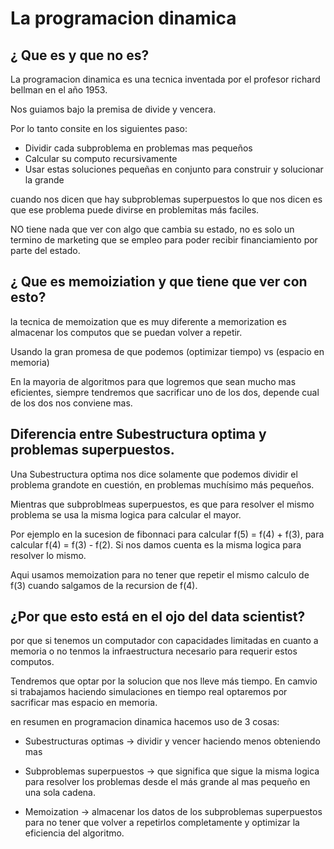 # La programacion dinamica

## ¿ Que es y que no es?

La programacion dinamica es una tecnica inventada por el profesor richard bellman en el año 1953.


Nos guiamos bajo la premisa de divide y vencera. 

Por lo tanto consite en los siguientes paso:

* Dividir cada subproblema en problemas mas pequeños
* Calcular su computo recursivamente 
* Usar estas soluciones pequeñas en conjunto para construir y solucionar la grande


cuando nos dicen que hay subproblemas superpuestos lo que nos dicen es que ese problema puede divirse en problemitas más faciles. 

NO tiene nada que ver con algo que cambia su estado, no es solo un termino de marketing que se empleo para poder recibir financiamiento por parte del estado. 

## ¿ Que es memoiziation y que tiene que ver con esto?

la tecnica de memoization que es muy diferente a memorization es almacenar los computos que se puedan volver a repetir. 

Usando la gran promesa de que podemos (optimizar tiempo) vs (espacio en memoria)

En la mayoria de algoritmos para que logremos que sean mucho mas eficientes, siempre tendremos que sacrificar uno de los dos, depende cual de los dos nos conviene mas.

## Diferencia entre Subestructura optima y problemas superpuestos.

Una Subestructura optima nos dice solamente que podemos dividir el problema grandote en cuestión, en problemas muchísimo más pequeños. 

Mientras que subproblmeas superpuestos, es que para resolver el mismo problema se usa la misma logica para calcular el mayor.

Por ejemplo en la sucesion de fibonnaci para calcular f(5) = f(4) + f(3), para calcular f(4) = f(3) - f(2). Si nos damos cuenta es la misma logica para resolver lo mismo. 

Aqui usamos memoization para no tener que repetir el mismo calculo de f(3) cuando salgamos de la recursion de f(4).


## ¿Por que esto está en el ojo del data scientist? 

por que si tenemos un computador con capacidades limitadas en cuanto a memoria o no tenmos la infraestructura necesario para requerir estos computos. 

Tendremos que optar por la solucion que nos lleve más tiempo. En camvio si trabajamos haciendo simulaciones en tiempo real optaremos por sacrificar mas espacio en memoria. 


en resumen en programacion dinamica hacemos uso de 3 cosas:
* Subestructuras optimas -> dividir y vencer haciendo menos obteniendo mas
* Subproblemas superpuestos -> que significa que sigue la misma logica para resolver los problemas desde el más grande al mas pequeño en una sola cadena.

* Memoization -> almacenar los datos de los subproblemas superpuestos para no tener que volver a repetirlos completamente y optimizar la eficiencia del algoritmo. 